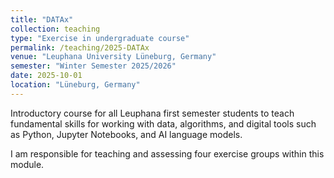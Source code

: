 ```yaml
---
title: "DATAx"
collection: teaching
type: "Exercise in undergraduate course"
permalink: /teaching/2025-DATAx
venue: "Leuphana University Lüneburg, Germany"
semester: "Winter Semester 2025/2026"
date: 2025-10-01
location: "Lüneburg, Germany"
---
```


Introductory course for all Leuphana first semester students to teach fundamental skills for working with data, algorithms, and digital tools such as Python, Jupyter Notebooks, and AI language models.

I am responsible for teaching and assessing four exercise groups within this module.